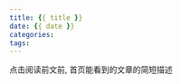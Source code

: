 ```yaml
---
title: {{ title }}
date: {{ date }}
categories:
tags:
---
```



点击阅读前文前, 首页能看到的文章的简短描述

<!-- more -->
<!-- markdownlint-disable MD041 MD002--> 
